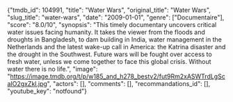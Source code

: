 {"tmdb_id": 104991, "title": "Water Wars", "original_title": "Water Wars", "slug_title": "water-wars", "date": "2009-01-01", "genre": ["Documentaire"], "score": "8.0/10", "synopsis": "This timely documentary uncovers critical water issues facing humanity. It takes the viewer from the floods and droughts in Bangladesh, to dam building in India, water management in the Netherlands and the latest wake-up call in America: the Katrina disaster and the drought in the Southwest. Future wars will be fought over access to fresh water, unless we come together to face this global crisis. Without water there is no life.", "image": "https://image.tmdb.org/t/p/w185_and_h278_bestv2/fut9Rm2xASWTrdLgScaIO2gxZkl.jpg", "actors": [], "comments": [], "recommandations_id": [], "youtube_key": "notfound"}